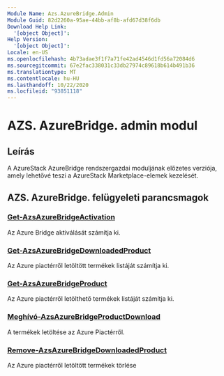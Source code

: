 ```yaml
---
Module Name: Azs.AzureBridge.Admin
Module Guid: 82d2260a-95ae-44bb-af8b-afd67d38f6db
Download Help Link:
  '[object Object]': 
Help Version:
  '[object Object]': 
Locale: en-US
ms.openlocfilehash: 4b73adae3f1f7a71fe42ad4546d1fd56a72084d6
ms.sourcegitcommit: 67e2fac338031c33db27974c89618b614b491b36
ms.translationtype: MT
ms.contentlocale: hu-HU
ms.lasthandoff: 10/22/2020
ms.locfileid: "93851118"
---
```

# AZS. AzureBridge. admin modul
## Leírás
A AzureStack AzureBridge rendszergazdai moduljának előzetes verziója, amely lehetővé teszi a AzureStack Marketplace-elemek kezelését. 

## AZS. AzureBridge. felügyeleti parancsmagok
### [Get-AzsAzureBridgeActivation](Get-AzsAzureBridgeActivation.md)
Az Azure Bridge aktiválását számítja ki.

### [Get-AzsAzureBridgeDownloadedProduct](Get-AzsAzureBridgeDownloadedProduct.md)
Az Azure piactérről letöltött termékek listáját számítja ki.

### [Get-AzsAzureBridgeProduct](Get-AzsAzureBridgeProduct.md)
Az Azure piactérről letölthető termékek listáját számítja ki.

### [Meghívó-AzsAzureBridgeProductDownload](Invoke-AzsAzureBridgeProductDownload.md)
A termékek letöltése az Azure Piactérről.

### [Remove-AzsAzureBridgeDownloadedProduct](Remove-AzsAzureBridgeDownloadedProduct.md)
Az Azure piactérről letöltött termékek törlése

